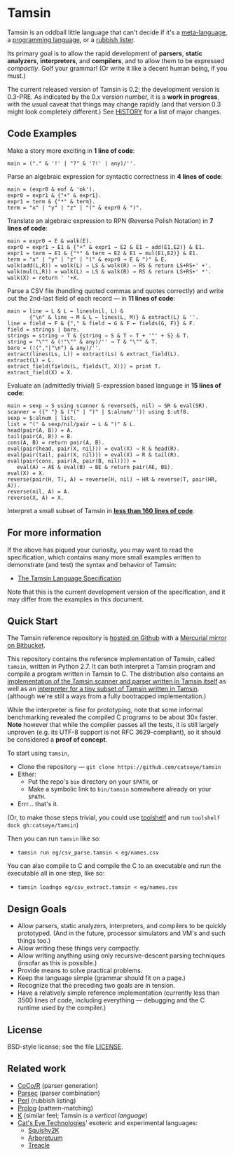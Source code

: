 Tamsin
======

Tamsin is an oddball little language that can't decide if it's a
[meta-language](https://github.com/catseye/Tamsin/blob/master/doc/Philosophy.markdown#meta-language), a
[programming language](https://github.com/catseye/Tamsin/blob/master/doc/Philosophy.markdown#programming-language), or a
[rubbish lister](https://github.com/catseye/Tamsin/blob/master/doc/Philosophy.markdown#rubbish-lister).

Its primary goal is to allow the rapid development of **parsers**,
**static analyzers**, **interpreters**, and **compilers**, and to allow them
to be expressed *compactly*.  Golf your grammar!  (Or write it like a decent
human being, if you must.)

The current released version of Tamsin is 0.2; the development version is
0.3-PRE.  As indicated by the 0.x version number, it is a **work in progress**,
with the usual caveat that things may change rapidly (and that version 0.3 might
look completely different.)  See [HISTORY](https://github.com/catseye/Tamsin/blob/master/HISTORY.markdown)
for a list of major changes.

Code Examples
-------------

Make a story more exciting in **1 line of code**:

    main = ("." & '!' | "?" & '?!' | any)/''.

Parse an algebraic expression for syntactic correctness in **4 lines of code**:

    main = (expr0 & eof & 'ok').
    expr0 = expr1 & {"+" & expr1}.
    expr1 = term & {"*" & term}.
    term = "x" | "y" | "z" | "(" & expr0 & ")".

Translate an algebraic expression to RPN (Reverse Polish Notation) in
**7 lines of code**:

    main = expr0 → E & walk(E).
    expr0 = expr1 → E1 & {"+" & expr1 → E2 & E1 ← add(E1,E2)} & E1.
    expr1 = term → E1 & {"*" & term → E2 & E1 ← mul(E1,E2)} & E1.
    term = "x" | "y" | "z" | "(" & expr0 → E & ")" & E.
    walk(add(L,R)) = walk(L) → LS & walk(R) → RS & return LS+RS+' +'.
    walk(mul(L,R)) = walk(L) → LS & walk(R) → RS & return LS+RS+' *'.
    walk(X) = return ' '+X.

Parse a CSV file (handling quoted commas and quotes correctly) and write
out the 2nd-last field of each record — in **11 lines of code**:

    main = line → L & L ← lines(nil, L) &
           {"\n" & line → M & L ← lines(L, M)} & extract(L) & ''.
    line = field → F & {"," & field → G & F ← fields(G, F)} & F.
    field = strings | bare.
    strings = string → T & {string → S & T ← T + '"' + S} & T.
    string = "\"" & (!"\"" & any)/'' → T & "\"" & T.
    bare = (!(","|"\n") & any)/''.
    extract(lines(Ls, L)) = extract(Ls) & extract_field(L).
    extract(L) = L.
    extract_field(fields(L, fields(T, X))) = print T.
    extract_field(X) = X.

Evaluate an (admittedly trivial) S-expression based language in
**15 lines of code**:

    main = sexp → S using scanner & reverse(S, nil) → SR & eval(SR).
    scanner = ({" "} & ("(" | ")" | $:alnum/'')) using $:utf8.
    sexp = $:alnum | list.
    list = "(" & sexp/nil/pair → L & ")" & L.
    head(pair(A, B)) = A.
    tail(pair(A, B)) = B.
    cons(A, B) = return pair(A, B).
    eval(pair(head, pair(X, nil))) = eval(X) → R & head(R).
    eval(pair(tail, pair(X, nil))) = eval(X) → R & tail(R).
    eval(pair(cons, pair(A, pair(B, nil)))) =
       eval(A) → AE & eval(B) → BE & return pair(AE, BE).
    eval(X) = X.
    reverse(pair(H, T), A) = reverse(H, nil) → HR & reverse(T, pair(HR, A)).
    reverse(nil, A) = A.
    reverse(X, A) = X.

Interpret a small subset of Tamsin in
**[less than 160 lines of code](https://github.com/catseye/Tamsin/blob/master/eg/tamsin-micro-interpreter.tamsin)**.

For more information
--------------------

If the above has piqued your curiosity, you may want to read the specification,
which contains many more small examples written to demonstrate (and test) the
syntax and behavior of Tamsin:

*   [The Tamsin Language Specification](https://github.com/catseye/Tamsin/blob/master/doc/Tamsin.markdown)

Note that this is the current development version of the specification, and
it may differ from the examples in this document.

Quick Start
-----------

The Tamsin reference repository is [hosted on Github](https://github.com/catseye/Tamsin)
with a [Mercurial mirror on Bitbucket](https://bitbucket.org/catseye/tamsin).

This repository contains the reference implementation of Tamsin, called
`tamsin`, written in Python 2.7.  It can both interpret a Tamsin program and
compile a program written in Tamsin to C.  The distribution also contains an
[implementation of the Tamsin scanner and parser written in Tamsin itself](https://github.com/catseye/Tamsin/blob/master/eg/tamsin-parser.tamsin)
as well as an [interpreter for a tiny subset of Tamsin written in Tamsin](https://github.com/catseye/Tamsin/blob/master/eg/tamsin-micro-interpreter.tamsin).
(although we're still a ways from a fully bootrapped implementation.)

While the interpreter is fine for prototyping, note that some informal
benchmarking revealed the compiled C programs to be about 30x faster.  **Note**
however that while the compiler passes all the tests, it is still largely
unproven (e.g. its UTF-8 support is not RFC 3629-compliant), so it should be
considered a **proof of concept**.

To start using `tamsin`,

*   Clone the repository — `git clone https://github.com/catseye/tamsin`
*   Either:
    *   Put the repo's `bin` directory on your `$PATH`, or
    *   Make a symbolic link to `bin/tamsin` somewhere already on your `$PATH`.
*   Errr... that's it.

(Or, to make those steps trivial, you could use
[toolshelf](https://github.com/catseye/toolshelf) and run
`toolshelf dock gh:catseye/tamsin`)

Then you can run `tamsin` like so:

*   `tamsin run eg/csv_parse.tamsin < eg/names.csv`

You can also compile to C and compile the C to an executable and run the
executable all in one step, like so:

*   `tamsin loadngo eg/csv_extract.tamsin < eg/names.csv`

Design Goals
------------

*   Allow parsers, static analyzers, interpreters, and compilers to be
    quickly prototyped.  (And in the future, processor simulators and VM's
    and such things too.)
*   Allow writing these things very compactly.
*   Allow writing anything using only recursive-descent parsing techniques
    (insofar as this is possible.)
*   Provide means to solve practical problems.
*   Keep the language simple (grammar should fit on a page.)
*   Recognize that the preceding two goals are in tension.
*   Have a relatively simple reference implementation (currently less than
    3500 lines of code, including everything — debugging and the C runtime
    used by the compiler.)

License
-------

BSD-style license; see the file [LICENSE](https://github.com/catseye/Tamsin/blob/master/LICENSE).

Related work
------------

*   [CoCo/R](http://www.scifac.ru.ac.za/coco/) (parser generation)
*   [Parsec](http://www.haskell.org/haskellwiki/Parsec) (parser combination)
*   [Perl](http://perl.com/) (rubbish listing)
*   [Prolog](https://en.wikipedia.org/wiki/Prolog) (pattern-matching)
*   [K](https://github.com/kevinlawler/kona) (similar feel; Tamsin
    is a _vertical language_)
*   [Cat's Eye Technologies](http://catseye.tc)' esoteric and experimental
    languages:
    *   [Squishy2K](http://catseye.tc/node/Squishy2K)
    *   [Arboretuum](http://catseye.tc/node/Arboretuum)
    *   [Treacle](http://catseye.tc/node/Treacle)

